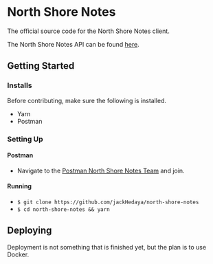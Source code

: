 # North Shore Notes

The official source code for the North Shore Notes client.

The North Shore Notes API can be found <a href="https://github.com/jackHedaya/nsn_api">here</a>.

## Getting Started

### Installs

Before contributing, make sure the following is installed.

+ Yarn
+ Postman

### Setting Up

#### Postman
- Navigate to the <a href="https://app.getpostman.com/join-team?invite_code=6ddaef024f1cd742a90075c87a8121d9&ws=71f857c4-d081-48de-bef6-61fa626de526">Postman North Shore Notes Team</a> and join.

#### Running
- `$ git clone https://github.com/jackHedaya/north-shore-notes`
- `$ cd north-shore-notes && yarn`

## Deploying

Deployment is not something that is finished yet, but the plan is to use Docker.
